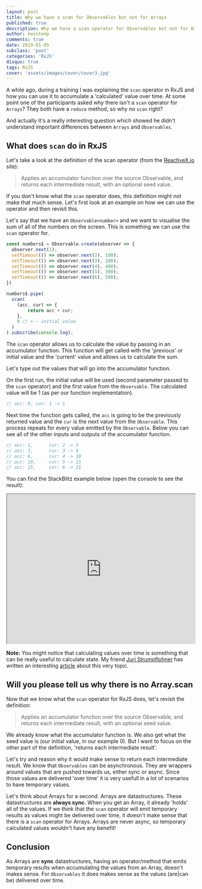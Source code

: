 ```yaml
---
layout: post
title: Why we have a scan for Observables but not for Arrays
published: true
description: Why we have a scan operator for Observables but not for Arrays
author: kwintenp
comments: true
date: 2019-01-05
subclass: 'post'
categories: 'RxJS'
disqus: true
tags: RxJS
cover: 'assets/images/cover/cover3.jpg'
---
```


A while ago, during a training I was explaining the `scan` operator in RxJS and how you can use it to accumulate a 'calculated' value over time. At some point one of the participants asked why there isn't a `scan` operator for `Arrays`? They both have a `reduce` method, so why no `scan` right?

And actually it's a really interesting question which showed he didn't understand important differences between `Arrays` and `Observables`.

## What does `scan` do in RxJS

Let's take a look at the definition of the scan operator (from the <a href="http://reactivex.io/rxjs/class/es6/Observable.js~Observable.html#instance-method-scan" target="_blank">ReactiveX.io</a> site):

> Applies an accumulator function over the source Observable, and returns each intermediate result, with an optional seed value.

If you don't know what the `scan` operator does, this definition might not make that much sense. Let's first look at an example on how we can use the operator and then revisit this.

Let's say that we have an `Observable<number>` and we want to visualise the sum of all of the numbers on the screen. This is something we can use the `scan` operator for.  

```typescript
const numbers$ = Observable.create(observer => {
  observer.next(1);
  setTimeout(() => observer.next(2), 100);
  setTimeout(() => observer.next(3), 200);
  setTimeout(() => observer.next(4), 400);
  setTimeout(() => observer.next(5), 300);
  setTimeout(() => observer.next(6), 500);
})

numbers$.pipe(
  scan(
  	(acc, cur) => {
    	return acc + cur;
  	}, 
  	0 // <-- initial value
  )
).subscribe(console.log);
```

The `scan` operator allows us to calculate the value by passing in an accumulator function. This function will get called with the 'previous' or initial value and the 'current' value and allows us to calculate the sum. 

Let's type out the values that will go into the accumulator function.

On the first run, the initial value will be used (second parameter passed to the `scan` operator) and the first value from the `Observable`. The calculated value will be 1 (as per our function implementation). 

```typescript
// acc: 0, cur: 1 -> 1
```

Next time the function gets called, the `acc` is going to be the previously returned value and the `cur` is the next value from the `Observable`. This process repeats for every value emitted by the `Observable`. Below you can see all of the other inputs and outputs of the accumulator function.

```typescript
// acc: 1, 		cur: 2 -> 3
// acc: 3, 		cur: 3 -> 6
// acc: 6, 		cur: 4 -> 10
// acc: 10, 	cur: 5 -> 15
// acc: 15, 	cur: 6 -> 21
```

You can find the StackBlitz example below (open the console to see the result):

<iframe style="width: 100%; height: 400px" src="https://stackblitz.com/edit/rxjs-ylayki?embed=1&file=index.ts"></iframe>

**Note:** You might notice that calculating values over time is something that can be really useful to calculate state. My friend <a href="https://twitter.com/juristr" target="_blank">Juri Strumpflohner</a> has written an interesting <a href="https://juristr.com/blog/2018/10/simple-state-management-with-scan/" target="_blank">article</a> about this very topic.

## Will you please tell us why there is no Array.scan

Now that we know what the `scan` operator for RxJS does, let's revisit the definition:

> Applies an accumulator function over the source Observable, and returns each intermediate result, with an optional seed value.

We already know what the accumulator function is. We also get what the seed value is (our initial value, in our example 0). But I want to focus on the other part of the definition, 'returns each intermediate result'. 

Let's try and reason why it would make sense to return each intermediate result. We know that `Observables` can be asynchronous. They are wrappers around values that are pushed towards us, either sync or async. Since those values are delivered 'over time' it is very usefull in a lot of scenarios to have temporary values.

Let's think about Arrays for a second. Arrays are datastructures. These datastructures are **always sync**. When you get an Array, it already 'holds' all of the values. If we think that the `scan` operator will emit temporary results as values might be delivered over time, it doesn't make sense that there is a `scan` operator for Arrays. Arrays are never async, so temporary calculated values wouldn't have any benefit!

## Conclusion

As Arrays are **sync** datastructures, having an operator/method that emits temporary results when accumulating the values from an Array, doesn't makes sense.
For `Observables` it does makes sense as the values (are|can be) delivered over time.


















